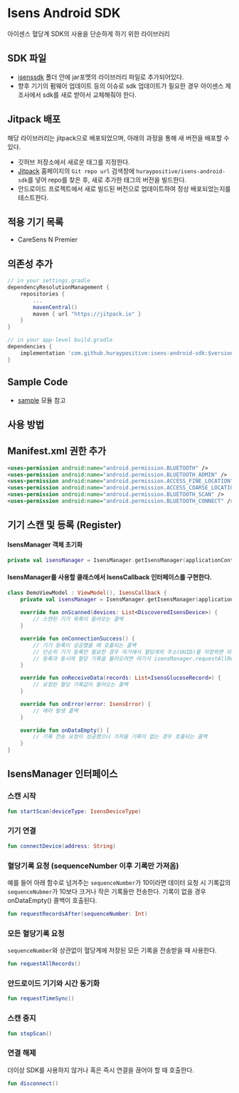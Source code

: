 # Isens Android SDK
아이센스 혈당계 SDK의 사용을 단순하게 하기 위한 라이브러리

## SDK 파일
- [isenssdk](/isensdk/libs) 폴더 안에 jar포멧의 라이브러리 파일로 추가되어있다.
- 향후 기기의 펌웨어 업데이트 등의 이슈로 sdk 업데이트가 필요한 경우 아이센스 제조사에서 sdk를 새로 받아서 교체해줘야 한다.

## Jitpack 배포
해당 라이브러리는 jitpack으로 배포되었으며, 아래의 과정을 통해 새 버전을 배포할 수 있다.
- 깃허브 저장소에서 새로운 태그를 지정한다.
- [Jitpack](https://jitpack.io/) 홈페이지의 `Git repo url` 검색창에 `huraypositive/isens-android-sdk`를 넣어 repo를 찾은 후, 새로 추가한 태그의 버전을 빌드한다.
- 안드로이드 프로젝트에서 새로 빌드된 버전으로 업데이트하여 정상 배포되었는지를 테스트한다.

## 적용 기기 목록
- CareSens N Premier

## 의존성 추가
```gradle
// in your settings.gradle
dependencyResolutionManagement {
    repositories {
        ...
        mavenCentral()
        maven { url "https://jitpack.io" }
    }
}

// in your app-level build.gradle
dependencies {
    implementation 'com.github.huraypositive:isens-android-sdk:$version'
}
```

## Sample Code
- [sample](/sample) 모듈 참고

## 사용 방법

## Manifest.xml 권한 추가
```xml
<uses-permission android:name="android.permission.BLUETOOTH" />
<uses-permission android:name="android.permission.BLUETOOTH_ADMIN" />
<uses-permission android:name="android.permission.ACCESS_FINE_LOCATION" />
<uses-permission android:name="android.permission.ACCESS_COARSE_LOCATION" />
<uses-permission android:name="android.permission.BLUETOOTH_SCAN" />
<uses-permission android:name="android.permission.BLUETOOTH_CONNECT" />
```

## 기기 스캔 및 등록 (Register)
#### IsensManager 객체 초기화
```kotlin
private val isensManager = IsensManager.getIsensManager(applicationContext, isensCallback)
```

#### IsensManager를 사용할 클래스에서 IsensCallback 인터페이스를 구현한다.
```kotlin
class DemoViewModel : ViewModel(), IsensCallback {
    private val isensManager = IsensManager.getIsensManager(applicationContext, isensCallback)
    
    override fun onScanned(devices: List<DiscoveredIsensDevice>) {
        // 스캔된 기기 목록이 들어오는 콜백
    }

    override fun onConnectionSuccess() {
        // 기기 등록이 성공했을 때 호출되는 콜백
        // 단순히 기기 등록만 필요한 경우 여기에서 혈당계의 주소(UUID)를 저장하면 되고, 
        // 등록과 동시에 혈당 기록을 불러오려면 여기서 isensManager.requestAllRecords() 함수를 호출한다.
    }

    override fun onReceiveData(records: List<IsensGlucoseRecord>) {
        // 요청된 혈당 기록값이 들어오는 콜백 
    }

    override fun onError(error: IsensError) {
        // 에러 발생 콜백 
    }

    override fun onDataEmpty() {
        // 기록 전송 요청이 성공했으나 가져올 기록이 없는 경우 호출되는 콜백
    }
}
```

## IsensManager 인터페이스
### 스캔 시작
```kotlin
fun startScan(deviceType: IsensDeviceType)
```

### 기기 연결
```kotlin
fun connectDevice(address: String)
```

### 혈당기록 요청 (sequenceNumber 이후 기록만 가져옴)
예를 들어 아래 함수로 넘겨주는 `sequenceNumber`가 10이라면 데이터 요청 시 기록값의 `sequenceNubmer`가 10보다 크거나 작은 기록들만 전송한다. 기록이 없을 경우 onDataEmpty() 콜백이 호출된다. 
```kotlin
fun requestRecordsAfter(sequenceNumber: Int)
```

### 모든 혈당기록 요청
`sequenceNumber`와 상관없이 혈당계에 저장된 모든 기록을 전송받을 때 사용한다.
```kotlin
fun requestAllRecords()
```

### 안드로이드 기기와 시간 동기화
```kotlin
fun requestTimeSync()
```

### 스캔 중지
```kotlin
fun stopScan()
```

### 연결 해제
더이상 SDK를 사용하지 않거나 혹은 즉시 연결을 끊어야 할 때 호출한다.
```kotlin
fun disconnect()
```
